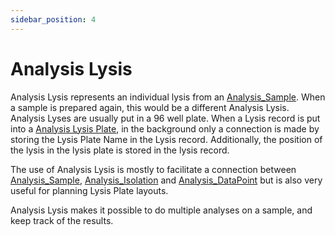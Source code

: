 ```yaml
---
sidebar_position: 4
---
```


# Analysis Lysis
Analysis Lysis represents an individual lysis from an [Analysis_Sample](Analysis_Sample.md). When a sample is prepared again, this would be a different Analysis Lysis. Analysis Lyses are usually put in a 96 well plate. When a Lysis record is put into a [Analysis Lysis Plate](Analysis_Lysis_Plate.md), in the background only a connection is made by storing the Lysis Plate Name in the Lysis record. Additionally, the position of the lysis in the lysis plate is stored in the lysis record.

The use of Analysis Lysis is mostly to facilitate a connection between [Analysis_Sample](Analysis_Sample.md), [Analysis_Isolation](Analysis_Isolation.md) and [Analysis_DataPoint](Analysis_DataPoint.md) but is also very useful for planning Lysis Plate layouts.

Analysis Lysis makes it possible to do multiple analyses on a sample, and keep track of the results.